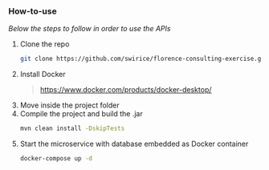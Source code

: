 ### How-to-use

_Below the steps to follow in order to use the APIs_

1. Clone the repo
   ```sh
   git clone https://github.com/swirice/florence-consulting-exercise.git
   ```
2. Install Docker
   > https://www.docker.com/products/docker-desktop/
3. Move inside the project folder
4. Compile the project and build the .jar
   ```sh
   mvn clean install -DskipTests
   ```
5. Start the microservice with database embedded as Docker container
   ```sh
   docker-compose up -d
   ```